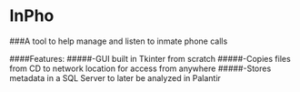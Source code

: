 InPho
=====

###A tool to help manage and listen to inmate phone calls 


####Features:
#####-GUI built in Tkinter from scratch
#####-Copies files from CD to network location for access from anywhere
#####-Stores metadata in a SQL Server to later be analyzed in Palantir
